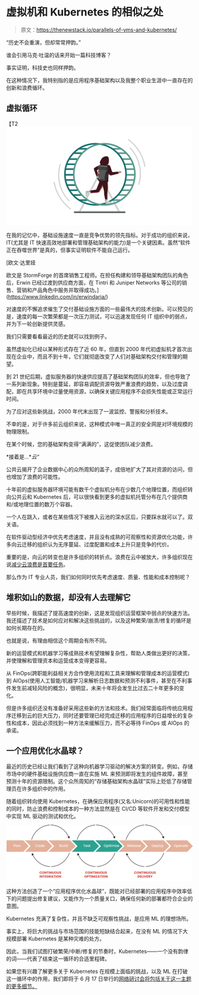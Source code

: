 # 虚拟机和 Kubernetes 的相似之处

> 原文：<https://thenewstack.io/parallels-of-vms-and-kubernetes/>

“历史不会重演，但却常常押韵。”

谁会引用马克·吐温的话来开始一篇科技博客？

事实证明，科技史也同样押韵。

在这种情况下，我特别指的是应用程序基础架构以及我整个职业生涯中一直存在的创新和浪费循环。

## 虚拟循环

【T2![](img/c3c37b6bd8aadcd076d553d3406421fa.png)

在我的记忆中，基础设施速度一直是竞争优势的领先指标。对于成功的组织来说，IT(尤其是 IT 快速高效地部署和管理基础架构的能力)是一个关键因素。虽然“软件正在吞噬世界”是真的，但事实证明软件不能自己运行。

 [欧文·达里娅

欧文是 StormForge 的首席销售工程师。在担任构建和领导基础架构团队的角色后，Erwin 已经过渡到供应商方面，在 Tintri 和 Juniper Networks 等公司的销售、营销和产品角色中服务并取得成功。](https://www.linkedin.com/in/erwindaria/) 

对速度的不懈追求催生了交付基础设施方面的一些最伟大的技术创新。可以预见的是，速度的每一次繁荣都是一次压力测试，可以迅速发现任何 IT 组织中的弱点，并为下一轮创新提供灵感。

我们只需要看看最近的历史就可以找到例子。

虽然虚拟化已经以某种形式存在了近 60 年，但直到 2000 年代初虚拟机才首次出现在企业中，而且不到十年，它们就彻底改变了人们对基础架构交付和管理的期望。

到 21 世纪后期，虚拟服务器的快速供应提高了基础架构团队的效率，但也导致了一系列新现象。特别是蔓延，即容易调配资源导致严重浪费的趋势，以及过度调配，即在共享环境中过量使用资源，以确保关键应用程序不会损失性能或正常运行时间。

为了应对这些新挑战，2000 年代末出现了一波监控、警报和分析技术。

不幸的是，对于许多前云组织来说，这种模式中唯一真正的安全网是对环境规模的物理限制。

在某个时候，您的基础架构变得“满满的”，这促使团队减少浪费。

*接着是…**云“*

公共云揭开了企业数据中心的众所周知的盖子，成倍地扩大了其对资源的访问，但也增加了浪费的可能性。

十年前的虚拟服务器环境可能有数千个虚拟机分布在少数几个地理位置，而组织转向公共云和 Kubernetes 后，可以很快看到更多的虚拟机托管分布在几个提供商和/或地理位置的数万个容器。

一个人在跳入，或者在某些情况下被推入云池的深水区后，只要踩水就可以了。双关语。

在软件驱动型经济中优先考虑速度，并且没有成熟的可观察性和资源优化功能，许多向云迁移的组织认为无序蔓延、过度配置和成本上升只是竞争的代价。

重要的是，向云的转变也是许多组织的转折点。浪费在云中被放大，许多组织现在说[减少云浪费是首要任务](https://www.stormforge.io/survey-report/cloud-waste-survey-findings/)。

那么作为 IT 专业人员，我们如何同时优先考虑速度、质量、性能和成本控制呢？

## 堆积如山的数据，却没有人去理解它

早些时候，我描述了提高速度的创新，这是发现组织运营框架中弱点的快速方法。我还描述了技术是如何应对和解决这些挑战的，以及这种繁荣/崩溃/修复的循环是如何长期存在的。

也就是说，有理由相信这个周期会有所不同。

新的运营模式和机器学习等成熟技术有望理解复杂性，帮助人类做出更好的决策，并使理解和管理资本和运营成本变得更容易。

从 FinOps(跨职能利益相关方合作使用流程和工具来理解和管理成本的运营模式)到 AIOps(使用人工智能/机器学习来解析日志数据和预测不利事件，甚至在不利事件发生前减轻风险的概念)，很明显，未来十年将会发生比过去二十年更多的变化。

但是许多组织还没有准备好采用这些新的方法和技术。我们经常面临将传统应用程序迁移到云的巨大压力，同时还要管理已经完成迁移的应用程序的日益增长的复杂性和成本，因此必须找到一种方法来缓解压力，而不必等待 FinOps 或 AIOps 的承诺。

## 一个应用优化水晶球？

最近的历史已经让我们看到了这种向机器学习驱动的解决方案的转变。例如，存储市场中的硬件基础设施供应商一直在实施 ML 来预测即将发生的组件故障，甚至预测十年的资源限制。这个众所周知的“存储基础架构水晶球”实际上贬低了存储管理员在许多组织中的作用。

随着组织转向使用 Kubernetes，在确保应用程序(又名:Unicorn)的可用性和性能的同时，防止浪费和控制成本的一种方法显然是在 CI/CD 等软件开发和交付模型中实现 ML 驱动的测试和优化。

[![](img/63b77c5768d46a942331661abc2c1578.png)](https://cdn.thenewstack.io/media/2021/06/3e307487-ci-co-cd.png)

这种方法创造了一个“应用程序优化水晶球”，既能对已经部署的应用程序中效率低下的问题提出修复建议，又能作为一个质量关口，确保任何新的部署都符合企业的意图。

Kubernetes 充满了复杂性，并且不缺乏可观察性挑战，是应用 ML 的理想场所。

事实上，将巨大的挑战与市场范围的技能短缺结合起来，在没有 ML 的情况下大规模部署 Kubernetes 是某种灾难的处方。

因此，当我们试图打破繁荣/中断/修复的节奏时，Kubernetes——一个没有韵律的词——代表了结束这一循环的合适里程碑。

如果您有兴趣了解更多关于 Kubernetes 在规模上面临的挑战，以及 ML 在打破这一循环中的作用，我们即将于 6 月 17 日举行的[网络研讨会将包括关于这一主题的更多细节。](https://www.stormforge.io/event/parallels-vms-k8s/?utm_medium=paid&utm_source=tns)

<svg xmlns:xlink="http://www.w3.org/1999/xlink" viewBox="0 0 68 31" version="1.1"><title>Group</title> <desc>Created with Sketch.</desc></svg>